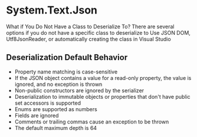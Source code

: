 # System.Text.Json

What if You Do Not Have a Class to Deserialize To?
There are several options if you do not have a specific class to deserialize to 
Use JSON DOM, Utf8JsonReader, or automatically creating the class in Visual Studio

## Deserialization Default Behavior
- Property name matching is case-sensitive
- If the JSON object contains a value for a read-only property, the value is ignored, and no exception is thrown
- Non-public constructors are ignored by the serializer
- Deserialization to immutable objects or properties that don't have public set accessors is supported
- Enums are supported as numbers
- Fields are ignored
- Comments or trailing commas cause an exception to be thrown
- The default maximum depth is 64